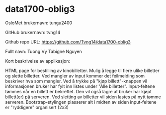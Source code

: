 # data1700-oblig3
OsloMet brukernavn: tungu2400

GitHub brukernavn: tvng14

Github repo URL: https://github.com/Tvng14/data1700-oblig3

Fullt navn: Tuong Vy Tabigne Nguyen

Kort beskrivelse av applikasjon:

HTML page for bestilling av kinobilletter.
Mulig å legge til flere ulike billetter og slette billetter.
Ved mangler av input kommer det feilmelding som beskriver hva som mangler.
Ved å trykke på "kjøp billett"-knappen vil informasjonen bruker har fylt inn listes under "Alle billetter".
Input-feltene tømmes når en billett er bekreftet.
Den vil også lagre at bruker har kjøpt billett(er) på serveren.
Ved sletting av billetter vil siden lastes på nytt tømme serveren.
Bootstrap-stylingen plasserer alt i midten av siden input-feltene er "ryddigere" organisert (2x3)
